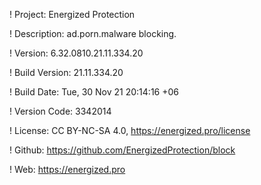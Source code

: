 ! Project: Energized Protection

! Description: ad.porn.malware blocking.

! Version: 6.32.0810.21.11.334.20

! Build Version: 21.11.334.20

! Build Date: Tue, 30 Nov 21 20:14:16 +06

! Version Code: 3342014

! License: CC BY-NC-SA 4.0, https://energized.pro/license

! Github: https://github.com/EnergizedProtection/block

! Web: https://energized.pro
